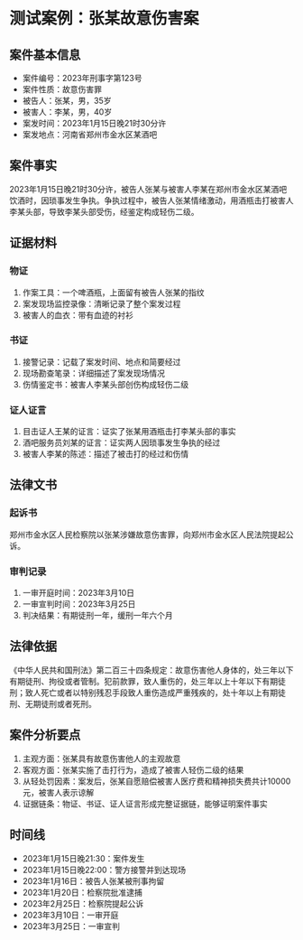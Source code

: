 # 测试案例：张某故意伤害案

## 案件基本信息

- 案件编号：2023年刑事字第123号
- 案件性质：故意伤害罪
- 被告人：张某，男，35岁
- 被害人：李某，男，40岁
- 案发时间：2023年1月15日晚21时30分许
- 案发地点：河南省郑州市金水区某酒吧

## 案件事实

2023年1月15日晚21时30分许，被告人张某与被害人李某在郑州市金水区某酒吧饮酒时，因琐事发生争执。争执过程中，被告人张某情绪激动，用酒瓶击打被害人李某头部，导致李某头部受伤，经鉴定构成轻伤二级。

## 证据材料

### 物证

1. 作案工具：一个啤酒瓶，上面留有被告人张某的指纹
2. 案发现场监控录像：清晰记录了整个案发过程
3. 被害人的血衣：带有血迹的衬衫

### 书证

1. 接警记录：记载了案发时间、地点和简要经过
2. 现场勘查笔录：详细描述了案发现场情况
3. 伤情鉴定书：被害人李某头部创伤构成轻伤二级

### 证人证言

1. 目击证人王某的证言：证实了张某用酒瓶击打李某头部的事实
2. 酒吧服务员刘某的证言：证实两人因琐事发生争执的经过
3. 被害人李某的陈述：描述了被击打的经过和伤情

## 法律文书

### 起诉书

郑州市金水区人民检察院以张某涉嫌故意伤害罪，向郑州市金水区人民法院提起公诉。

### 审判记录

1. 一审开庭时间：2023年3月10日
2. 一审宣判时间：2023年3月25日
3. 判决结果：有期徒刑一年，缓刑一年六个月

## 法律依据

《中华人民共和国刑法》第二百三十四条规定：故意伤害他人身体的，处三年以下有期徒刑、拘役或者管制。犯前款罪，致人重伤的，处三年以上十年以下有期徒刑；致人死亡或者以特别残忍手段致人重伤造成严重残疾的，处十年以上有期徒刑、无期徒刑或者死刑。

## 案件分析要点

1. 主观方面：张某具有故意伤害他人的主观故意
2. 客观方面：张某实施了击打行为，造成了被害人轻伤二级的结果
3. 从轻处罚因素：案发后，张某自愿赔偿被害人医疗费和精神损失费共计10000元，被害人表示谅解
4. 证据链条：物证、书证、证人证言形成完整证据链，能够证明案件事实

## 时间线

- 2023年1月15日晚21:30：案件发生
- 2023年1月15日晚22:00：警方接警并到达现场
- 2023年1月16日：被告人张某被刑事拘留
- 2023年1月20日：检察院批准逮捕
- 2023年2月25日：检察院提起公诉
- 2023年3月10日：一审开庭
- 2023年3月25日：一审宣判 